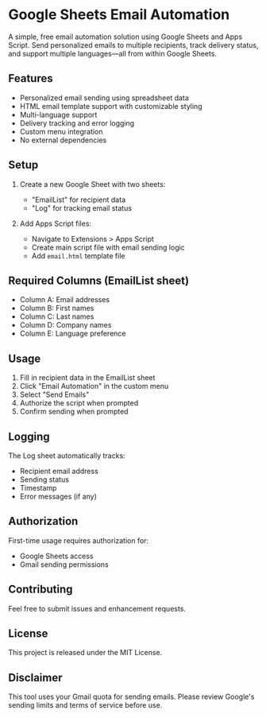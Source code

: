 # Google Sheets Email Automation

A simple, free email automation solution using Google Sheets and Apps Script. Send personalized emails to multiple recipients, track delivery status, and support multiple languages—all from within Google Sheets.

## Features
- Personalized email sending using spreadsheet data
- HTML email template support with customizable styling
- Multi-language support
- Delivery tracking and error logging
- Custom menu integration
- No external dependencies

## Setup
1. Create a new Google Sheet with two sheets:
   - "EmailList" for recipient data
   - "Log" for tracking email status

2. Add Apps Script files:
   - Navigate to Extensions > Apps Script
   - Create main script file with email sending logic
   - Add `email.html` template file

## Required Columns (EmailList sheet)
- Column A: Email addresses
- Column B: First names
- Column C: Last names
- Column D: Company names
- Column E: Language preference

## Usage
1. Fill in recipient data in the EmailList sheet
2. Click "Email Automation" in the custom menu
3. Select "Send Emails"
4. Authorize the script when prompted
5. Confirm sending when prompted

## Logging
The Log sheet automatically tracks:
- Recipient email address
- Sending status
- Timestamp
- Error messages (if any)

## Authorization
First-time usage requires authorization for:
- Google Sheets access
- Gmail sending permissions

## Contributing
Feel free to submit issues and enhancement requests.

## License
This project is released under the MIT License.

## Disclaimer
This tool uses your Gmail quota for sending emails. Please review Google's sending limits and terms of service before use.

